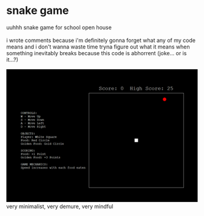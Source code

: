 # snake game

uuhhh snake game for school open house
</br>
</br>
i wrote comments because i'm definitely gonna forget what any of my code means and i don't wanna waste time tryna figure out what it means when something inevitably breaks because this code is abhorrent (joke... or is it...?)
</br>
</br>
![image](./project_image/image.png)
</br>
very minimalist, very demure, very mindful
